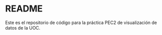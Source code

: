 # README

Este es el repositorio de código para la práctica PEC2 de visualización de datos de la UOC.
